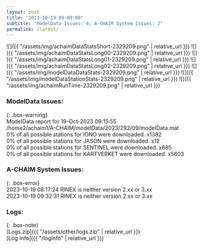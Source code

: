 ```yaml
---
layout: post
title: "2023-10-19 09:00:00"
subtitle: "ModelData Issues: 4; A-CHAIM System Issues: 2"
permalink: /latest/
---
```


![]({{ "/assets/img/achaimDataStatsShort-2329209.png" | relative_url }})
![]({{ "/assets/img/achaimDataStatsLong00-2329209.png" | relative_url }})
![]({{ "/assets/img/achaimDataStatsLong01-2329209.png" | relative_url }})
![]({{ "/assets/img/achaimDataStatsLong02-2329209.png" | relative_url }})
![]({{ "/assets/img/modelDataDataStats-2329209.png" | relative_url }})
![]({{ "/assets/img/modelDataStationStats-2329209.png" | relative_url }})
![]({{ "/assets/img/achaimRunTime-2329209.png" | relative_url }})


### ModelData Issues:  
  
{: .box-warning}  
 ModelData report for 19-Oct-2023 09:15:55   
 /home2/achaim1/A-CHAIM/modelData/2023/292/09/modelData.mat   
 0% of all possible stations for IONO were downloaded. x1382   
 0% of all possible stations for JASON were downloaded. x12   
 0% of all possible stations for SENTINEL were downloaded. x685   
 0% of all possible stations for KARTVERKET were downloaded. x5603   
  
### A-CHAIM System Issues:  
  
{: .box-error}  
2023-10-19 08:17:24 RINEX is neither version 2.xx or 3.xx  
2023-10-19 09:32:31 RINEX is neither version 2.xx or 3.xx  

### Logs:  
  
{: .box-note}  
[Logs.zip]({{ "/assets/other/logs.zip" | relative_url }})  
[Log Info]({{ "/logInfo" | relative_url }})  
